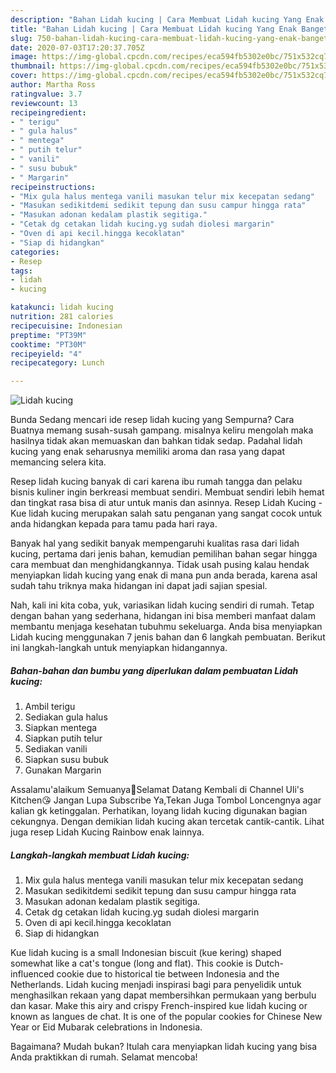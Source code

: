 ```yaml
---
description: "Bahan Lidah kucing | Cara Membuat Lidah kucing Yang Enak Banget"
title: "Bahan Lidah kucing | Cara Membuat Lidah kucing Yang Enak Banget"
slug: 750-bahan-lidah-kucing-cara-membuat-lidah-kucing-yang-enak-banget
date: 2020-07-03T17:20:37.705Z
image: https://img-global.cpcdn.com/recipes/eca594fb5302e0bc/751x532cq70/lidah-kucing-foto-resep-utama.jpg
thumbnail: https://img-global.cpcdn.com/recipes/eca594fb5302e0bc/751x532cq70/lidah-kucing-foto-resep-utama.jpg
cover: https://img-global.cpcdn.com/recipes/eca594fb5302e0bc/751x532cq70/lidah-kucing-foto-resep-utama.jpg
author: Martha Ross
ratingvalue: 3.7
reviewcount: 13
recipeingredient:
- " terigu"
- " gula halus"
- " mentega"
- " putih telur"
- " vanili"
- " susu bubuk"
- " Margarin"
recipeinstructions:
- "Mix gula halus mentega vanili masukan telur mix kecepatan sedang"
- "Masukan sedikitdemi sedikit tepung dan susu campur hingga rata"
- "Masukan adonan kedalam plastik segitiga."
- "Cetak dg cetakan lidah kucing.yg sudah diolesi margarin"
- "Oven di api kecil.hingga kecoklatan"
- "Siap di hidangkan"
categories:
- Resep
tags:
- lidah
- kucing

katakunci: lidah kucing 
nutrition: 281 calories
recipecuisine: Indonesian
preptime: "PT39M"
cooktime: "PT30M"
recipeyield: "4"
recipecategory: Lunch

---
```



![Lidah kucing](https://img-global.cpcdn.com/recipes/eca594fb5302e0bc/751x532cq70/lidah-kucing-foto-resep-utama.jpg)

Bunda Sedang mencari ide resep lidah kucing yang Sempurna? Cara Buatnya memang susah-susah gampang. misalnya keliru mengolah maka hasilnya tidak akan memuaskan dan bahkan tidak sedap. Padahal lidah kucing yang enak seharusnya memiliki aroma dan rasa yang dapat memancing selera kita.

Resep lidah kucing banyak di cari karena ibu rumah tangga dan pelaku bisnis kuliner ingin berkreasi membuat sendiri. Membuat sendiri lebih hemat dan tingkat rasa bisa di atur untuk manis dan asinnya. Resep Lidah Kucing - Kue lidah kucing merupakan salah satu penganan yang sangat cocok untuk anda hidangkan kepada para tamu pada hari raya.

Banyak hal yang sedikit banyak mempengaruhi kualitas rasa dari lidah kucing, pertama dari jenis bahan, kemudian pemilihan bahan segar hingga cara membuat dan menghidangkannya. Tidak usah pusing kalau hendak menyiapkan lidah kucing yang enak di mana pun anda berada, karena asal sudah tahu triknya maka hidangan ini dapat jadi sajian spesial.


Nah, kali ini kita coba, yuk, variasikan lidah kucing sendiri di rumah. Tetap dengan bahan yang sederhana, hidangan ini bisa memberi manfaat dalam membantu menjaga kesehatan tubuhmu sekeluarga. Anda bisa menyiapkan Lidah kucing menggunakan 7 jenis bahan dan 6 langkah pembuatan. Berikut ini langkah-langkah untuk menyiapkan hidangannya.

<!--inarticleads1-->

##### Bahan-bahan dan bumbu yang diperlukan dalam pembuatan Lidah kucing:

1. Ambil  terigu
1. Sediakan  gula halus
1. Siapkan  mentega
1. Siapkan  putih telur
1. Sediakan  vanili
1. Siapkan  susu bubuk
1. Gunakan  Margarin


Assalamu&#39;alaikum Semuanya🤗Selamat Datang Kembali di Channel Uli&#39;s Kitchen😘 Jangan Lupa Subscribe Ya,Tekan Juga Tombol Loncengnya agar kalian gk ketinggalan. Perhatikan, loyang lidah kucing digunakan bagian cekungnya. Dengan demikian lidah kucing akan tercetak cantik-cantik. Lihat juga resep Lidah Kucing Rainbow enak lainnya. 

<!--inarticleads2-->

##### Langkah-langkah membuat Lidah kucing:

1. Mix gula halus mentega vanili masukan telur mix kecepatan sedang
1. Masukan sedikitdemi sedikit tepung dan susu campur hingga rata
1. Masukan adonan kedalam plastik segitiga.
1. Cetak dg cetakan lidah kucing.yg sudah diolesi margarin
1. Oven di api kecil.hingga kecoklatan
1. Siap di hidangkan


Kue lidah kucing is a small Indonesian biscuit (kue kering) shaped somewhat like a cat&#39;s tongue (long and flat). This cookie is Dutch-influenced cookie due to historical tie between Indonesia and the Netherlands. Lidah kucing menjadi inspirasi bagi para penyelidik untuk menghasilkan rekaan yang dapat membersihkan permukaan yang berbulu dan kasar. Make this airy and crispy French-inspired kue lidah kucing or known as langues de chat. It is one of the popular cookies for Chinese New Year or Eid Mubarak celebrations in Indonesia. 

Bagaimana? Mudah bukan? Itulah cara menyiapkan lidah kucing yang bisa Anda praktikkan di rumah. Selamat mencoba!
